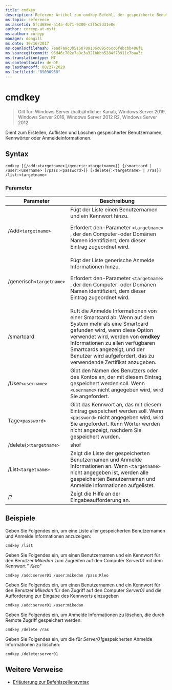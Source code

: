 ```yaml
---
title: cmdkey
description: Referenz Artikel zum cmdkey-Befehl, der gespeicherte Benutzernamen und Kenn Wörter oder Anmelde Informationen erstellt, auflistet und löscht.
ms.topic: reference
ms.assetid: 5fcd68ee-a14a-4b71-9300-c3f5c5d31e8e
author: coreyp-at-msft
ms.author: coreyp
manager: dongill
ms.date: 10/16/2017
ms.openlocfilehash: 7ead7a9c3b5168789136c895c6cc6febcbb486f1
ms.sourcegitcommit: 96d46c702e7a9c3a321bbbb5284f73911c7baa3c
ms.translationtype: MT
ms.contentlocale: de-DE
ms.lasthandoff: 08/27/2020
ms.locfileid: "89030968"
---
```

# <a name="cmdkey"></a>cmdkey

> Gilt für: Windows Server (halbjährlicher Kanal), Windows Server 2019, Windows Server 2016, Windows Server 2012 R2, Windows Server 2012

Dient zum Erstellen, Auflisten und Löschen gespeicherter Benutzernamen, Kennwörter oder Anmeldeinformationen.

## <a name="syntax"></a>Syntax

```
cmdkey [{/add:<targetname>|/generic:<targetname>}] {/smartcard | /user:<username> [/pass:<password>]} [/delete{:<targetname> | /ras}] /list:<targetname>
```

### <a name="parameters"></a>Parameter

| Parameter | Beschreibung |
| ---------- | ----------- |
| /Add`<targetname>` | Fügt der Liste einen Benutzernamen und ein Kennwort hinzu.<p>Erfordert den-Parameter `<targetname>` , der den Computer-oder Domänen Namen identifiziert, dem dieser Eintrag zugeordnet wird. |
| /generisch`<targetname>` | Fügt der Liste generische Anmelde Informationen hinzu.<p>Erfordert den-Parameter `<targetname>` , der den Computer-oder Domänen Namen identifiziert, dem dieser Eintrag zugeordnet wird. |
| /smartcard | Ruft die Anmelde Informationen von einer Smartcard ab. Wenn auf dem System mehr als eine Smartcard gefunden wird, wenn diese Option verwendet wird, werden von **cmdkey** Informationen zu allen verfügbaren Smartcards angezeigt, und der Benutzer wird aufgefordert, das zu verwendende Zertifikat anzugeben. |
| /User`<username>` | Gibt den Namen des Benutzers oder des Kontos an, der mit diesem Eintrag gespeichert werden soll. Wenn `<username>` nicht angegeben wird, wird Sie angefordert. |
|Tage`<password>` | Gibt das Kennwort an, das mit diesem Eintrag gespeichert werden soll. Wenn `<password>` nicht angegeben wird, wird Sie angefordert. Kenn Wörter werden nicht angezeigt, nachdem Sie gespeichert wurden. |
| /delete{:`<targetname>` | shof | Löscht einen Benutzernamen und ein Kennwort aus der Liste. Wenn `<targetname>` angegeben wird, wird dieser Eintrag gelöscht. Wenn `/ras` angegeben wird, wird der gespeicherte Remote Zugriffs Eintrag gelöscht. |
| /List`<targetname>` | Zeigt die Liste der gespeicherten Benutzernamen und Anmelde Informationen an. Wenn `<targetname>` nicht angegeben ist, werden alle gespeicherten Benutzernamen und Anmelde Informationen aufgelistet. |
| /? | Zeigt die Hilfe an der Eingabeaufforderung an. |

## <a name="examples"></a>Beispiele

Geben Sie Folgendes ein, um eine Liste aller gespeicherten Benutzernamen und Anmelde Informationen anzuzeigen:

```
cmdkey /list
```

Geben Sie Folgendes ein, um einen Benutzernamen und ein Kennwort für den Benutzer *Mikedan* zum Zugreifen auf den Computer *Server01* mit dem Kennwort " *Kleo*"

```
cmdkey /add:server01 /user:mikedan /pass:Kleo
```

Geben Sie Folgendes ein, um einen Benutzernamen und ein Kennwort für den Benutzer *Mikedan* für den Zugriff auf den Computer *Server01* und die Aufforderung zur Eingabe des Kennworts einzugeben

```
cmdkey /add:server01 /user:mikedan
```

Geben Sie Folgendes ein, um Anmelde Informationen zu löschen, die durch Remote Zugriff gespeichert werden:

```
cmdkey /delete /ras
```

Geben Sie Folgendes ein, um die für *Server01*gespeicherten Anmelde Informationen zu löschen:

```
cmdkey /delete:server01
```

## <a name="additional-references"></a>Weitere Verweise

- [Erläuterung zur Befehlszeilensyntax](command-line-syntax-key.md)
